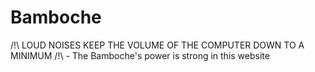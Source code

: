 # Bamboche
/!\ LOUD NOISES KEEP THE VOLUME OF THE COMPUTER DOWN TO A MINIMUM /!\ - The Bamboche's power is strong in this website
